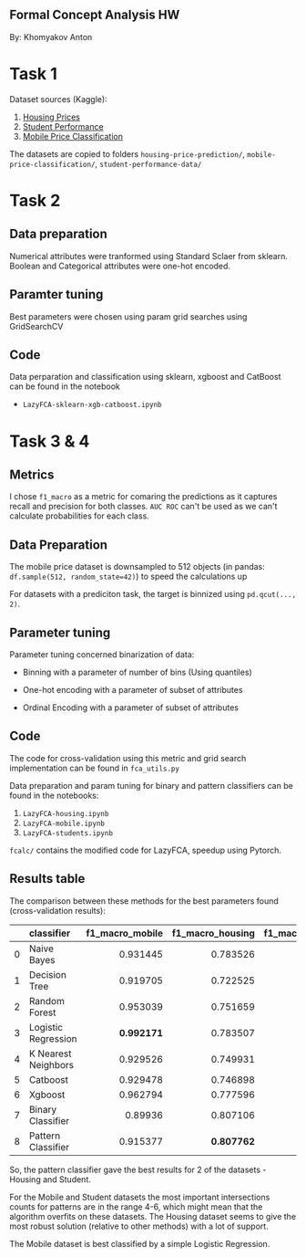 ## Formal Concept Analysis HW

By: Khomyakov Anton

# Task 1

Dataset sources (Kaggle):

1. [Housing Prices](https://www.kaggle.com/datasets/harishkumardatalab/housing-price-prediction)
2. [Student Performance](https://www.kaggle.com/datasets/devansodariya/student-performance-data)
3. [Mobile Price Classification](https://www.kaggle.com/datasets/iabhishekofficial/mobile-price-classification)

The datasets are copied to folders `housing-price-prediction/`, `mobile-price-classification/`, `student-performance-data/`

# Task 2

## Data preparation

Numerical attributes were tranformed using Standard Sclaer from sklearn. Boolean and Categorical attributes were one-hot encoded.

## Paramter tuning

Best parameters were chosen using param grid searches using GridSearchCV

## Code

Data perparation and classification using sklearn, xgboost and CatBoost can be found in the notebook 
- `LazyFCA-sklearn-xgb-catboost.ipynb`

# Task 3 & 4 

## Metrics

I chose `f1_macro` as a metric for comaring the predictions as it captures recall and precision for both classes. `AUC ROC` can't be used as we can't calculate probabilities for each class.

## Data Preparation

The mobile price dataset is downsampled to 512 objects (in pandas: `df.sample(512, random_state=42)`) to speed the calculations up

For datasets with a prediciton task, the target is binnized using `pd.qcut(..., 2)`.

## Parameter tuning

Parameter tuning concerned binarization of data:

- Binning with a parameter of number of bins (Using quantiles)

- One-hot encoding with a parameter of subset of attributes

- Ordinal Encoding with a parameter of subset of attributes

## Code

The code for cross-validation using this metric and grid search implementation can be found in `fca_utils.py`

Data preparation and param tuning for binary and pattern classifiers can be found in the notebooks:

1. `LazyFCA-housing.ipynb`
2. `LazyFCA-mobile.ipynb`
3. `LazyFCA-students.ipynb`

`fcalc/` contains the modified code for LazyFCA, speedup using Pytorch.

## Results table

The comparison between these methods for the best parameters found (cross-validation results):

|    | classifier          |   f1_macro_mobile |   f1_macro_housing |   f1_macro_student |
|---:|:--------------------|------------------:|-------------------:|-------------------:|
|  0 | Naive Bayes         |          0.931445 |           0.783526 |           0.597235 |
|  1 | Decision Tree       |          0.919705 |           0.722525 |           0.486537 |
|  2 | Random Forest       |          0.953039 |           0.751659 |           0.559067 |
|  3 | Logistic Regression |      **0.992171** |           0.783507 |           0.529248 |
|  4 | K Nearest Neighbors |          0.929526 |           0.749931 |           0.564667 |
|  5 | Catboost            |          0.929478 |           0.746898 |           0.54321  |
|  6 | Xgboost             |          0.962794 |           0.777596 |           0.599721 |
|  7 | Binary Classifier   |          0.89936  |           0.807106 |           0.559277 |
|  8 | Pattern Classifier  |          0.915377 |       **0.807762** |       **0.624295** |

So, the pattern classifier gave the best results for 2 of the datasets - Housing and Student.

For the Mobile and Student datasets the most important intersections counts for patterns are in the range 4-6, which might mean that the algorithm overfits on these datasets. The Housing dataset seems to give the most robust solution (relative to other methods) with a lot of support.

The Mobile dataset is best classified by a simple Logistic Regression.